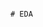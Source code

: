                                                                                                                          # EDA 
